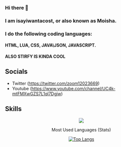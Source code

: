 ### Hi there 👋

### I am isayiwantacost, or also known as Moisha.
### I do the following coding languages:
#### HTML, LUA, CSS, JAVA\JSON, JAVASCRIPT.

#### ALSO STIRFY IS KINDA COOL

## Socials

- Twitter (https://twitter.com/zoom12023669)
- Youtube (https://www.youtube.com/channel/UC4k-mtFMXwGZS7L1ql7Dgjw)

## Skills

<center>
 <p align="center">
  <a href="https://skillicons.dev/" target="_blank">
    <img
      src="https://skillicons.dev/icons?i=github,html,css,js,vscode,lua&theme=dark"
    />
  </a>
</p>
  </center>
  
  <center>
 <summary> Most Used Languages (Stats) </summary>
 
  <a href="#">![Top Langs](https://github-readme-stats.vercel.app/api/top-langs/?username=isayiwantacost&layout=compact&theme=blueberry&count_private=true&hide_border=true)</a>
</details>
  </center>

